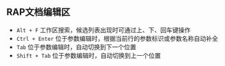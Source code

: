## RAP文档编辑区

- `Alt + F` 工作区搜索，候选列表出现时可通过上、下、回车键操作
- `Ctrl + Enter` 位于参数编辑时，根据当前行的参数标识或参数名称自动补全
- `Tab` 位于参数编辑时，自动切换到下一个位置
- `Shift + Tab` 位于参数编辑时，自动切换到上一个位置